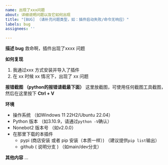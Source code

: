 ```yaml
---
name: 出现了xxx问题
about: 详细说明问题以及它如何出现
title: "[BUG] （请补充问题类型，如：插件启动失败/命令无响应）"
labels: bug
assignees: ''

---
```


**描述 bug**
救命啊，插件出现了xxxx 问题
<!--- 请冷静描述：1. 问题具体表现 2. 发生频率（总是/偶尔）3. 造成的影响 -->

**如何复现**

1. 我通过xxx 方式安装并导入了插件
2. 在 xx 时候 xx 情况下，出现了 xx 问题

<!--- 请补充：
- 分步操作说明（操作顺序、输入数据、配置文件修改等）
- 预期结果 vs 实际结果
- 是否100%可复现 -->

**报错截图 （python的报错请截最下面）**
这里放截图，可使用任何截图工具截图，然后在这里按下 **Ctrl + V**
<!--- 截图需包含完整错误堆栈，如果是Python报错请用代码块包裹：-->

**环境**

- 操作系统 （如Windows 11 22H2/Ubuntu 22.04）
- Python 版本 （如3.10.9，请通过`python -V`确认）
- Nonebot2 版本号 （如v2.0.0）
- 在那里下载的本插件
    - pypi (商店安装 或者 pip 安装（本质一样）) （建议提供`pip list`输出）
    - github ( 说明分支 ) （如main/dev分支）

**其他内容**
...
<!--- 可补充：
- 相关日志文件片段
- 配置文件敏感信息打码后的片段
- 问题发生前后的其他操作记录 -->